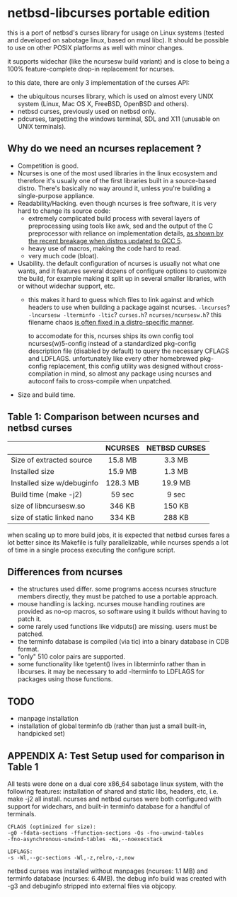 netbsd-libcurses portable edition
=================================

this is a port of netbsd's curses library for usage on Linux systems
(tested and developed on sabotage linux, based on musl libc).
It should be possible to use on other POSIX platforms as well with minor
changes.

it supports widechar (like the ncursesw build variant) and is close to being
a 100% feature-complete drop-in replacement for ncurses.

to this date, there are only 3 implementation of the curses API:

- the ubiquitous ncurses library, which is used on almost every UNIX system
  (Linux, Mac OS X, FreeBSD, OpenBSD and others).
- netbsd curses, previously used on netbsd only.
- pdcurses, targetting the windows terminal, SDL and X11 (unusable on UNIX
  terminals).

Why do we need an ncurses replacement ?
---------------------------------------
- Competition is good.
- Ncurses is one of the most used libraries in the linux ecosystem and
  therefore it's usually one of the first libraries built in a source-based
  distro.
  There's basically no way around it, unless you're building a single-purpose
  appliance.
- Readability/Hacking.
  even though ncurses is free software, it is very hard to change its source
  code:
  - extremely complicated build process with several layers of preprocessing
    using tools like awk, sed and the output of the C preprocessor with reliance
    on implementation details, [as shown by the recent breakage when distros
    updated to GCC 5][0].
  - heavy use of macros, making the code hard to read.
  - very much code (bloat).
- Usability.
  the default configuration of ncurses is usually not what one wants, and it
  features several dozens of configure options to customize the build,
  for example making it split up in several smaller libraries, with or without
  widechar support, etc.
  - this makes it hard to guess which files to link against and which headers to
    use when building a package against ncurses.
    `-lncurses`? `-lncursesw -lterminfo -ltic`? `curses.h`? `ncurses/ncursesw.h`?
    this filename chaos [is often fixed in a distro-specific manner][1].

    to accomodate for this, ncurses ships its own config tool ncurses(w)5-config
    instead of a standardized pkg-config description file (disabled by default)
    to query the necessary CFLAGS and LDFLAGS.
    unfortunately like every other homebrewed pkg-config replacement, this config
    utility was designed without cross-compilation in mind, so almost any package
    using ncurses and autoconf fails to cross-compile when unpatched.
- Size and build time.

Table 1: Comparison between ncurses and netbsd curses
-----------------------------------------------------
|                             | NCURSES      | NETBSD CURSES |
|:----------------------------|:------------:|:-------------:|
| Size of extracted source    | 15.8 MB      | 3.3 MB        |
| Installed size              | 15.9 MB      | 1.3 MB        |
| Installed size w/debuginfo  | 128.3 MB     | 19.9 MB       |
| Build time (make -j2)       | 59 sec       | 9 sec         |
| size of libncursesw.so      | 346 KB       | 150 KB        |
| size of static linked nano  | 334 KB       | 288 KB        |

  
  when scaling up to more build jobs, it is expected that netbsd curses fares a
  lot better since its Makefile is fully parallelizable, while ncurses spends a
  lot of time in a single process executing the configure script.

Differences from ncurses
------------------------
- the structures used differ. some programs access ncurses structure members directly,
  they must be patched to use a portable approach.
- mouse handling is lacking. ncurses mouse handling routines are provided as no-op
  macros, so software using it builds without having to patch it.
- some rarely used functions like vidputs() are missing. users must be patched.
- the terminfo database is compiled (via tic) into a binary database in CDB format.
- "only" 510 color pairs are supported.
- some functionality like tgetent() lives in libterminfo rather than in libcurses.
  it may be necessary to add -lterminfo to LDFLAGS for packages using those functions.

TODO
----
- manpage installation
- installation of global terminfo db
  (rather than just a small built-in, handpicked set)

APPENDIX A: Test Setup used for comparison in Table 1
-----------------------------------------------------
All tests were done on a dual core x86_64 sabotage linux system, with the following
features:
installation of shared and static libs, headers, etc,
i.e. make -j2 all install.
ncurses and netbsd curses were both configured with support for widechars, and
built-in terminfo database for a handful of terminals.

    CFLAGS (optimized for size):
    -g0 -fdata-sections -ffunction-sections -Os -fno-unwind-tables
    -fno-asynchronous-unwind-tables -Wa,--noexecstack

    LDFLAGS:
    -s -Wl,--gc-sections -Wl,-z,relro,-z,now

netbsd curses was installed without manpages (ncurses: 1.1 MB) and terminfo
database (ncurses: 6.4MB).
the debug info build was created with -g3 and debuginfo stripped into external
files via objcopy.

[0]:http://trac.sagemath.org/ticket/18301
[1]:https://git.kernel.org/cgit/linux/kernel/git/torvalds/linux.git/log/scripts/kconfig/lxdialog/check-lxdialog.sh
